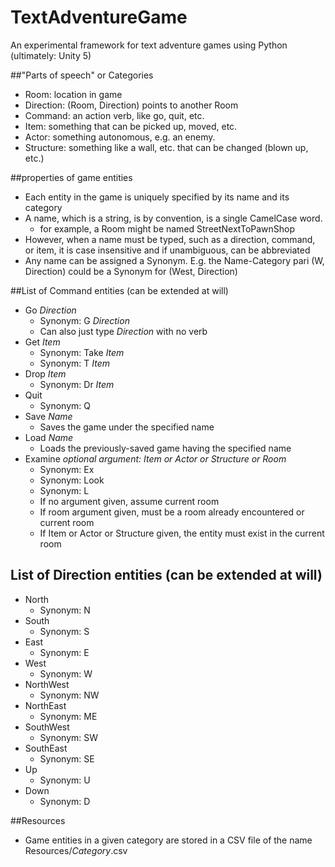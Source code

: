# TextAdventureGame

An experimental framework for text adventure games using Python (ultimately: Unity 5)


##"Parts of speech" or Categories

* Room: location in game
* Direction: (Room, Direction) points to another Room
* Command: an action verb, like go, quit, etc.
* Item: something that can be picked up, moved, etc.
* Actor: something autonomous, e.g. an enemy.
* Structure: something like a wall, etc. that can be changed (blown up, etc.)

##properties of game entities
* Each entity in the game is uniquely specified by its name and its category
* A name, which is a string, is by convention, is a single CamelCase word.
    + for example, a Room might be named StreetNextToPawnShop
* However, when a name must be typed, such as a direction, command, or item, 
it is case insensitive and if unambiguous, can be abbreviated
* Any name can be assigned a Synonym.  E.g.  the Name-Category pari (W, Direction) 
could be a Synonym for (West, Direction)

##List of Command entities (can be extended at will) 
* Go _Direction_
    + Synonym: G _Direction_
    + Can also just type _Direction_ with no verb
* Get _Item_
    + Synonym: Take _Item_
    + Synonym: T _Item_
* Drop _Item_
    + Synonym: Dr _Item_
* Quit
    + Synonym: Q
* Save _Name_
    + Saves the game under the specified name
* Load _Name_
    + Loads the previously-saved game having the specified name    
* Examine _optional argument: Item or Actor or Structure or Room_
    + Synonym: Ex
    + Synonym: Look
    + Synonym: L
    + If no argument given, assume current room 
    + If room argument given, must be a room already encountered or current room
    + If Item or Actor or Structure given, the entity must exist in the current room

## List of Direction entities (can be extended at will)
* North
    + Synonym: N
* South
    + Synonym: S
* East
    + Synonym: E
* West
    + Synonym: W
* NorthWest
    + Synonym: NW
* NorthEast
    + Synonym: ME
* SouthWest
    + Synonym: SW
* SouthEast
    + Synonym: SE
* Up
    + Synonym: U
* Down
    + Synonym: D

##Resources
* Game entities in a given category are stored in a CSV file of the name Resources/_Category_.csv 

    

